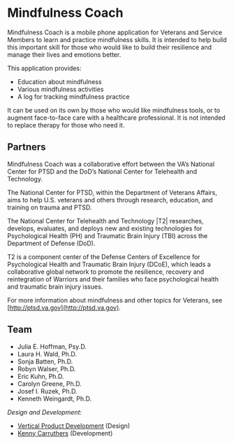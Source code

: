 Mindfulness Coach
=================

Mindfulness Coach is a mobile phone application for Veterans and Service Members to learn and practice mindfulness skills. It is intended to help build this important skill for those who would like to build their resilience and manage their lives and emotions better.

This application provides:

* Education about mindfulness
* Various mindfulness activities
* A log for tracking mindfulness practice

It can be used on its own by those who would like mindfulness tools, or to augment face-to-face care with a healthcare professional. It is not intended to replace therapy for those who need it.

Partners
--------

Mindfulness Coach was a collaborative effort between the VA’s National Center for PTSD and the DoD’s National Center for Telehealth and Technology.

The National Center for PTSD, within the Department of Veterans Affairs, aims to help U.S. veterans and others through research, education, and training on trauma and PTSD.

The National Center for Telehealth and Technology |T2| researches, develops, evaluates, and deploys new and existing technologies for Psychological Health (PH) and Traumatic Brain Injury (TBI) across the Department of Defense (DoD).
  
T2 is a component center of the Defense Centers of Excellence for Psychological Health and Traumatic Brain Injury (DCoE), which leads a collaborative global network to promote the resilience, recovery and reintegration of Warriors and their families who face psychological health and traumatic brain injury issues.
	
For more information about mindfulness and other topics for Veterans, see [http://ptsd.va.gov](http://ptsd.va.gov).

Team
----

* Julia E. Hoffman, Psy.D.
* Laura H. Wald, Ph.D.
* Sonja Batten, Ph.D.
* Robyn Walser, Ph.D.
* Eric Kuhn, Ph.D.
* Carolyn Greene, Ph.D.
* Josef I. Ruzek, Ph.D.
* Kenneth Weingardt, Ph.D.

_Design and Development:_

* [Vertical Product Development](http://www.vpd.me) (Design)
* [Kenny Carruthers](http://www.kennyc.com) (Development)
